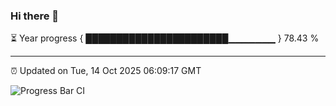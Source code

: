 ### Hi there 👋

⏳ Year progress { ███████████████████████▁▁▁▁▁▁▁ } 78.43 %

---

⏰ Updated on Tue, 14 Oct 2025 06:09:17 GMT

![Progress Bar CI](https://github.com/liununu/liununu/workflows/Progress%20Bar%20CI/badge.svg)
